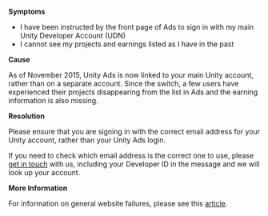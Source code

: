 

**Symptoms**


- I have been instructed by the front page of Ads to sign in with my main Unity Developer Account (UDN)
- I cannot see my projects and earnings listed as I have in the past



**Cause**



As of November 2015, Unity Ads is now linked to your main Unity account, rather than on a separate account. Since the switch, a few users have experienced their projects disappearing from the list in Ads and the earning information is also missing.



**Resolution**



Please ensure that you are signing in with the correct email address for your Unity account, rather than your Unity Ads login.



If you need to check which email address is the correct one to use, please [get in touch](/hc/en-us/requests/new%20) with us, including your Developer ID in the message and we will look up your account.



**More Information**



For information on general website failures, please see this [article](https://support.unity3d.com/hc/en-us/articles/211247943?flash_digest=a81dd242015f7bf918badfbab3bd7643f10b760d).

